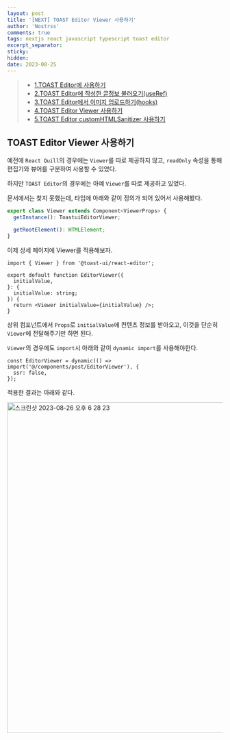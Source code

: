 ```yaml
---
layout: post
title: '[NEXT] TOAST Editor Viewer 사용하기'
author: 'Nostrss'
comments: true
tags: nextjs react javascript typescript toast editor
excerpt_separator:
sticky:
hidden:
date: 2023-08-25
---
```


> - [1.TOAST Editor에 사용하기](https://nostrss.github.io/2023-08-25/146-toast-next-1)
> - [2.TOAST Editor에 작성한 글정보 불러오기(useRef)](https://nostrss.github.io/2023-08-25/147-toast-next-2)
> - [3.TOAST Editor에서 이미지 업로드하기(hooks)](https://nostrss.github.io/2023-08-25/148-toast-next-3)
> - [4.TOAST Editor Viewer 사용하기](https://nostrss.github.io/2023-08-25/149-toast-next-4)
> - [5.TOAST Editor customHTMLSanitizer 사용하기](https://nostrss.github.io/2023-08-25/150-toast-next-5)

## TOAST Editor Viewer 사용하기

예전에 `React Quill`의 경우에는 `Viewer`를 따로 제공하지 않고, `readOnly` 속성을 통해 편집기와 뷰어를 구분하여 사용할 수 있었다.

하지만 `TOAST Editor`의 경우에는 아예 `Viewer`를 따로 제공하고 있었다.

문서에서는 찾지 못했는데, 타입에 아래와 같이 정의가 되어 있어서 사용해봤다.

```ts
export class Viewer extends Component<ViewerProps> {
  getInstance(): ToastuiEditorViewer;

  getRootElement(): HTMLElement;
}
```

이제 상세 페이지에 Viewer를 적용해보자.

```tsx
import { Viewer } from '@toast-ui/react-editor';

export default function EditorViewer({
  initialValue,
}: {
  initialValue: string;
}) {
  return <Viewer initialValue={initialValue} />;
}
```

상위 컴포넌트에서 `Props`로 `initialValue`에 컨텐츠 정보를 받아오고, 이것을 단순히 `Viewer`에 전달해주기만 하면 된다.

`Viewer`의 경우에도 `import`시 아래와 같이 `dynamic import`를 사용해야한다.

```tsx
const EditorViewer = dynamic(() => import('@/components/post/EditorViewer'), {
  ssr: false,
});
```

적용한 결과는 아래와 같다.

<img width="772" alt="스크린샷 2023-08-26 오후 6 28 23" src="https://github.com/nostrss/nostrss.github.io/assets/56717167/bbef8fa5-73cf-492a-a01e-df5d5c3e8d46">
